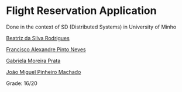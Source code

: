 # Flight Reservation Application 

Done in the context of SD (Distributed Systems) in University of Minho

[Beatriz da Silva Rodrigues](https://github.com/beasrodrigues24)

[Francisco Alexandre Pinto Neves](https://github.com/franl08)

[Gabriela Moreira Prata](https://github.com/GabrielaPrata)

[João Miguel Pinheiro Machado](https://github.com/pinetreeaxe)

Grade: 16/20
